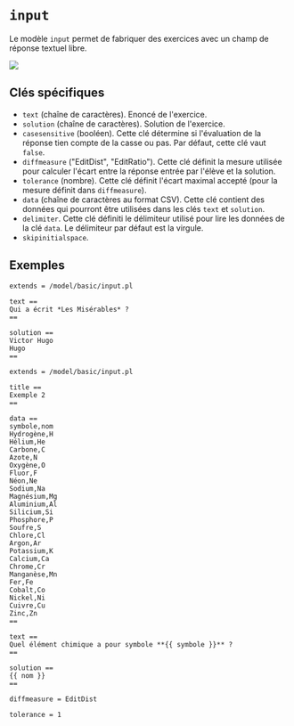 # `input`

Le modèle `input` permet de fabriquer des exercices avec un champ de réponse textuel libre.

[![](inpu1.png)](https://pl.u-pem.fr/filebrowser/demo/33986/)

## Clés spécifiques

* `text` (chaîne de caractères). Enoncé de l'exercice.
* `solution` (chaîne de caractères). Solution de l'exercice.
* `casesensitive` (booléen). Cette clé détermine si l'évaluation de la réponse tien compte de la casse ou pas. Par défaut, cette clé vaut `false`.
* `diffmeasure` ("EditDist", "EditRatio"). Cette clé définit la mesure utilisée pour calculer l'écart entre la réponse entrée par l'élève et la solution.
* `tolerance` (nombre). Cette clé définit l'écart maximal accepté (pour la mesure définit dans `diffmeasure`).
* `data` (chaîne de caractères au format CSV). Cette clé contient des données qui pourront être utilisées dans les clés `text` et `solution`.
* `delimiter`. Cette clé définiti le délimiteur utilisé pour lire les données de la clé `data`. Le délimiteur par défaut est la virgule.
* `skipinitialspace`.

## Exemples

~~~
extends = /model/basic/input.pl

text ==
Qui a écrit *Les Misérables* ?
==

solution ==
Victor Hugo
Hugo
==
~~~

~~~
extends = /model/basic/input.pl

title ==
Exemple 2
==

data ==
symbole,nom
Hydrogène,H
Hélium,He
Carbone,C
Azote,N
Oxygène,O
Fluor,F
Néon,Ne
Sodium,Na
Magnésium,Mg
Aluminium,Al
Silicium,Si
Phosphore,P
Soufre,S
Chlore,Cl
Argon,Ar
Potassium,K
Calcium,Ca
Chrome,Cr
Manganèse,Mn
Fer,Fe
Cobalt,Co
Nickel,Ni
Cuivre,Cu
Zinc,Zn
==

text ==
Quel élément chimique a pour symbole **{{ symbole }}** ?
==

solution ==
{{ nom }}
==

diffmeasure = EditDist

tolerance = 1
~~~
